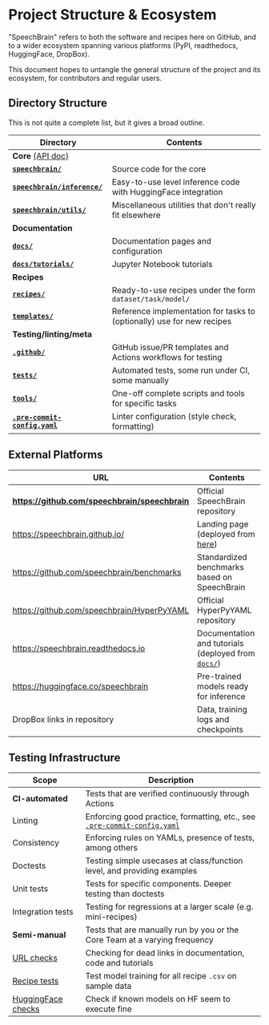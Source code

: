 # Project Structure & Ecosystem

"SpeechBrain" refers to both the software and recipes here on GitHub, and to a wider ecosystem spanning various platforms (PyPI, readthedocs, HuggingFace, DropBox).

This document hopes to untangle the general structure of the project and its ecosystem, for contributors and regular users.

## Directory Structure

This is not quite a complete list, but it gives a broad outline.

| Directory | Contents |
|-|-|
| **Core** [(API doc)](https://speechbrain.readthedocs.io/en/latest/API/speechbrain.html) | |
| **[`speechbrain/`](speechbrain/)** | Source code for the core |
| **[`speechbrain/inference/`](speechbrain/inference/)** | Easy-to-use level inference code with HuggingFace integration |
| **[`speechbrain/utils/`](speechbrain/utils/)** | Miscellaneous utilities that don't really fit elsewhere |
| **Documentation** | |
| **[`docs/`](docs/)** | Documentation pages and configuration |
| **[`docs/tutorials/`](docs/tutorials/)** | Jupyter Notebook tutorials |
| **Recipes** | |
| **[`recipes/`](recipes/)** | Ready-to-use recipes under the form `dataset/task/model/` |
| **[`templates/`](templates/)** | Reference implementation for tasks to (optionally) use for new recipes |
| **Testing/linting/meta** | |
| **[`.github/`](.github/)** | GitHub issue/PR templates and Actions workflows for testing |
| **[`tests/`](tests/)** | Automated tests, some run under CI, some manually |
| **[`tools/`](tools/)** | One-off complete scripts and tools for specific tasks |
| **[`.pre-commit-config.yaml`](`.pre-commit-config.yaml`)** | Linter configuration (style check, formatting) |

## External Platforms

| URL | Contents |
|-|-|
|**<https://github.com/speechbrain/speechbrain>**| Official SpeechBrain repository |
|<https://speechbrain.github.io/>| Landing page (deployed from [here](https://github.com/speechbrain/speechbrain.github.io>)) |
|<https://github.com/speechbrain/benchmarks>| Standardized benchmarks based on SpeechBrain |
|<https://github.com/speechbrain/HyperPyYAML>| Official HyperPyYAML repository |
|<https://speechbrain.readthedocs.io>| Documentation and tutorials (deployed from [`docs/`](docs/)) |
|<https://huggingface.co/speechbrain>| Pre-trained models ready for inference |
| DropBox links in repository | Data, training logs and checkpoints |

## Testing Infrastructure

| Scope | Description |
|-|-|
| **CI-automated** | Tests that are verified continuously through Actions |
| Linting | Enforcing good practice, formatting, etc., see [`.pre-commit-config.yaml`](`.pre-commit-config.yaml`) |
| Consistency | Enforcing rules on YAMLs, presence of tests, among others |
| Doctests | Testing simple usecases at class/function level, and providing examples |
| Unit tests | Tests for specific components. Deeper testing than doctests |
| Integration tests | Testing for regressions at a larger scale (e.g. mini-recipes) |
| **Semi-manual** | Tests that are manually run by you or the Core Team at a varying frequency |
| [URL checks](tests/.run-url-checks.sh) | Checking for dead links in documentation, code and tutorials |
| [Recipe tests](tests/recipes/) | Test model training for all recipe `.csv` on sample data |
| [HuggingFace checks](tests/.run-HF-checks.sh) | Check if known models on HF seem to execute fine  |
